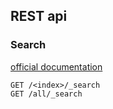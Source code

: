 
## REST api

### Search
[official documentation](https://www.elastic.co/guide/en/elasticsearch/reference/current/search.html)
```
GET /<index>/_search
GET /all/_search
```


